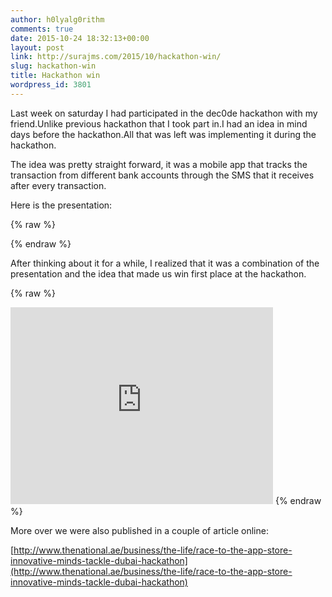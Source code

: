 ```yaml
---
author: h0lyalg0rithm
comments: true
date: 2015-10-24 18:32:13+00:00
layout: post
link: http://surajms.com/2015/10/hackathon-win/
slug: hackathon-win
title: Hackathon win
wordpress_id: 3801
---
```


Last week on saturday I had participated in the dec0de hackathon with my friend.Unlike previous hackathon that I took part in.I had an idea in mind days before the hackathon.All that was left was implementing it during the hackathon.

The idea was pretty straight forward, it was a mobile app that tracks the transaction from different bank accounts through the SMS that it receives after every transaction.

Here is the presentation:

{% raw %}
<script class="speakerdeck-embed" src="//speakerdeck.com/assets/embed.js" async="" data-id="315b65fb1d1746cea4b2b0b5641cd77e" data-ratio="1.33333333333333"></script>
{% endraw %}

After thinking about it for a while, I realized that it was a combination of the presentation and the idea that made us win first place at the hackathon.


{% raw %}
<iframe src="https://www.youtube.com/embed/2GvTJeZFkI4?rel=0" width="420" height="315" frameborder="0" allowfullscreen="allowfullscreen"></iframe></center>
{% endraw %}


More over we were also published in a couple of article online:

[http://www.thenational.ae/business/the-life/race-to-the-app-store-innovative-minds-tackle-dubai-hackathon](http://www.thenational.ae/business/the-life/race-to-the-app-store-innovative-minds-tackle-dubai-hackathon)
